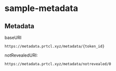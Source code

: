 # sample-metadata


## Metadata

baseURI

`https://metadata.prtcl.xyz/metadata/{token_id}`

notRevealedURI: 

`https://metadata.prtcl.xyz/metadata/notrevealed/0`
